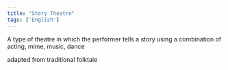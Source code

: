 ```yaml
---
title: "Story Theatre"
tags: ['English']
---
```



A type of theatre in which the performer tells a story using a combination of acting, mime, music, dance

adapted from traditional folktale 



